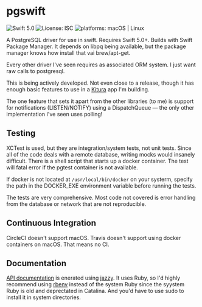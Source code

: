 # pgswift

![Swift 5.0](https://img.shields.io/badge/Swift-5.0-orange)  ![License: ISC](https://img.shields.io/github/license/mlilback/pgswift) ![platforms: macOS  | Linux](https://img.shields.io/badge/platform-macOS%20%7C%20Linux-lightgrey) 

A PostgreSQL driver for use in swift. Requires Swift 5.0+. Builds with Swift Package Manager. It depends on libpq being available, but the package manager knows how install that vai brew/apt-get. 

Every other driver I've seen requires as associated ORM system. I just want raw calls to postgresql.

This is being actively developed. Not even close to a release, though it has enough basic features to use in a [Kitura](https://kitura.io/) app I'm building.

The one feature that sets it apart from the other libraries (to me) is support for notifications (LISTEN/NOTIFY) using a DispatchQueue &mdash; the only other implementation I've seen uses polling!

## Testing

XCTest is used, but they are integration/system tests, not unit tests. Since all of the code deals with a remote database, writing mocks would insanely difficult. There is a shell script that starts up a docker container. The test will fatal error if the pgtest container is not available.

If docker is not located at  `/usr/local/bin/docker`  on your systerm, specify the path in the DOCKER_EXE environment variable before running the tests. 

The tests are very comprehensive. Most code not covered is error handling from the database or network that are not reproducible. 

## Continuous Integration

CircleCI doesn't support macOS. Travis doesn't support using docker containers on macOS. That means no CI.

## Documentation

[API documentation](https://mlilback.github.io/pgswift) is enerated using [jazzy](https://github.com/realm/jazzy). It uses Ruby, so I'd highly recommend using [rbenv](https://github.com/rbenv/rbenv) instead of the system Ruby since the syystem Ruby is old and deprectated in Catalina.  And you'd have to use sudo to install it in system directories.

